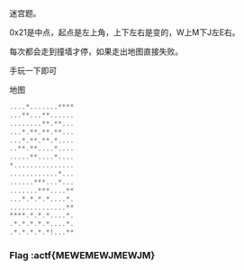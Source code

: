 迷宫题。

0x21是中点，起点是左上角，上下左右是变的，W上M下J左E右。

每次都会走到撞墙才停，如果走出地图直接失败。

手玩一下即可

地图

```cpp
....*.......****
...**...**......
........**.**...
...*.**.**.**...
...*.**.**.*....
..**.**....*....
.....**....*....
*...............
............*...
......***...*...
.......***....**
...*.*.*.*....*.
..............**
****.*.*.*....*.
.*.*.*.*.*....*.
.*.*.*.*.*!...**

```

### Flag :actf{MEWEMEWJMEWJM}